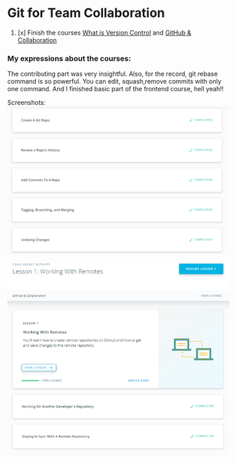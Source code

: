 # Git for Team Collaboration

1. [x] Finish the courses [What is Version Control](https://classroom.udacity.com/courses/ud123/) and [GitHub & Collaboration](https://classroom.udacity.com/courses/ud45)

### My expressions about the courses:

The contributing part was very insightful. Also, for the record, git rebase command is so powerful.
You can edit, squash,remove commits with only one command.
And I finished basic part of the frontend course, hell yeah!!

Screenshots:
![version_control](../GitBasic/udacityVCS.png)

![git_collaboration](githubCollaboration.PNG)
